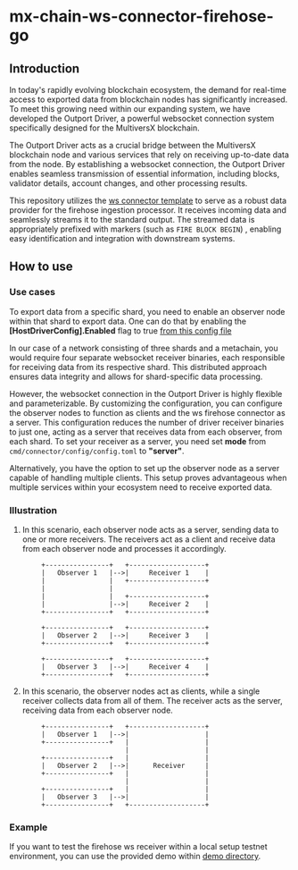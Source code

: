 # mx-chain-ws-connector-firehose-go

## Introduction

In today's rapidly evolving blockchain ecosystem, the demand for real-time access to exported data from blockchain nodes
has significantly increased. To meet this growing need within our expanding system, we have developed the Outport
Driver, a powerful websocket connection system specifically designed for the MultiversX blockchain.

The Outport Driver acts as a crucial bridge between the MultiversX blockchain node and various services that rely on
receiving up-to-date data from the node. By establishing a websocket connection, the Outport Driver enables seamless
transmission of essential information, including blocks, validator details, account changes, and other processing
results.

This repository utilizes the [ws connector template](https://github.com/multiversx/mx-chain-ws-connector-template-go)
to serve as a robust data provider for the firehose ingestion processor. It receives incoming data and seamlessly
streams it to the standard output. The streamed data is appropriately prefixed with markers (such as `FIRE BLOCK BEGIN`)
, enabling easy identification and integration with downstream systems.

## How to use

### Use cases

To export data from a specific shard, you need to enable an observer node within that shard to export data. One can do
that
by enabling the **[HostDriverConfig].Enabled** flag to true
[from this config file](https://github.com/MultiversX/mx-chain-go/blob/master/cmd/node/config/external.toml)

In our case of a network consisting of three shards and a metachain, you would require four separate websocket receiver
binaries, each responsible for receiving data from its respective shard. This distributed approach ensures data
integrity and allows for shard-specific data processing.

However, the websocket connection in the Outport Driver is highly flexible and parameterizable. By customizing the
configuration, you can configure the observer nodes to function as clients and the ws firehose connector as a
server. This configuration reduces the number of driver receiver binaries to just one, acting as a server that receives
data from each observer, from each shard. To set your receiver as a server, you need set **mode**
from `cmd/connector/config/config.toml` to **"server"**.

Alternatively, you have the option to set up the observer node as a server capable of handling multiple clients. This
setup proves advantageous when multiple services within your ecosystem need to receive exported data.

### Illustration

1. In this scenario, each observer node acts as a server, sending data to one or more receivers. The receivers act as a
   client and receive data from each observer node and processes it accordingly.

```
        +----------------+   +-------------------+
        |   Observer 1   |-->|     Receiver 1    |
        |                |   +-------------------+
        |                |
        |                |   +-------------------+
        |                |-->|     Receiver 2    |
        +----------------+   +-------------------+
        
        +----------------+   +-------------------+
        |   Observer 2   |-->|     Receiver 3    |
        +----------------+   +-------------------+
        
        +----------------+   +-------------------+
        |   Observer 3   |-->|     Receiver 4    |
        +----------------+   +-------------------+                                                 
```

2. In this scenario, the observer nodes act as clients, while a single receiver collects data from all of them. The
   receiver acts as the server, receiving data from each observer node.

```
        +----------------+   +-------------------+
        |   Observer 1   |-->|                   |
        +----------------+   |                   |
                             |                   |
        +----------------+   |                   |
        |   Observer 2   |-->|      Receiver     |
        +----------------+   |                   |
                             |                   |
        +----------------+   |                   |
        |   Observer 3   |-->|                   |
        +----------------+   +-------------------+
```

### Example

If you want to test the firehose ws receiver within a local setup testnet environment, you can use the provided demo
within [demo directory](cmd/demo).
